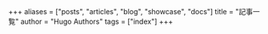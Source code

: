 +++
aliases = ["posts", "articles", "blog", "showcase", "docs"]
title = "記事一覧"
author = "Hugo Authors"
tags = ["index"]
+++
